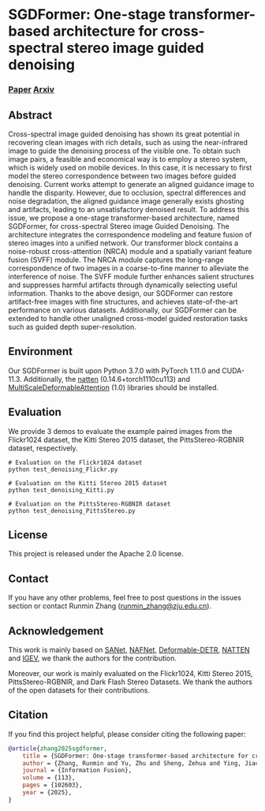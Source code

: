 # SGDFormer: One-stage transformer-based architecture for cross-spectral stereo image guided denoising

### [Paper](https://www.sciencedirect.com/science/article/pii/S1566253524003816) [Arxiv](https://arxiv.org/abs/2404.00349)

## Abstract
Cross-spectral image guided denoising has shown its great potential in recovering clean images with rich details, such as using the near-infrared image to guide the denoising process of the visible one. To obtain such image pairs, a feasible and economical way is to employ a stereo system, which is widely used on mobile devices. In this case, it is necessary to first model the stereo correspondence between two images before guided denoising. Current works attempt to generate an aligned guidance image to handle the disparity. However, due to occlusion, spectral differences and noise degradation, the aligned guidance image generally exists ghosting and artifacts, leading to an unsatisfactory denoised result. To address this issue, we propose a one-stage transformer-based architecture, named SGDFormer, for cross-spectral Stereo image Guided Denoising. The architecture integrates the correspondence modeling and feature fusion of stereo images into a unified network. Our transformer block contains a noise-robust cross-attention (NRCA) module and a spatially variant feature fusion (SVFF) module. The NRCA module captures the long-range correspondence of two images in a coarse-to-fine manner to alleviate the interference of noise. The SVFF module further enhances salient structures and suppresses harmful artifacts through dynamically selecting useful information. Thanks to the above design, our SGDFormer can restore artifact-free images with fine structures, and achieves state-of-the-art performance on various datasets. Additionally, our SGDFormer can be extended to handle other unaligned cross-model guided restoration tasks such as guided depth super-resolution.


## Environment
Our SGDFormer is built upon Python 3.7.0 with PyTorch 1.11.0 and CUDA-11.3. Additionally, the [natten](https://github.com/SHI-Labs/NATTEN) (0.14.6+torch1110cu113) and [MultiScaleDeformableAttention](https://github.com/fundamentalvision/Deformable-DETR) (1.0) libraries should be installed.


## Evaluation
We provide 3 demos to evaluate the example paired images from the Flickr1024 dataset, the Kitti Stereo 2015 dataset, the PittsStereo-RGBNIR dataset, respectively.

```Shell
# Evaluation on the Flickr1024 dataset
python test_denoising_Flickr.py

# Evaluation on the Kitti Stereo 2015 dataset
python test_denoising_Kitti.py

# Evaluation on the PittsStereo-RGBNIR dataset
python test_denoising_PittsStereo.py
```


## License
This project is released under the Apache 2.0 license.


## Contact
If you have any other problems, feel free to post questions in the issues section or contact Runmin Zhang (runmin_zhang@zju.edu.cn).


## Acknowledgement
This work is mainly based on [SANet](https://github.com/lustrouselixir/SANet), [NAFNet](https://github.com/megvii-research/NAFNet), [Deformable-DETR](https://github.com/fundamentalvision/Deformable-DETR), [NATTEN](https://github.com/SHI-Labs/NATTEN) and [IGEV](https://github.com/gangweiX/IGEV), we thank the authors for the contribution.

Moreover, our work is mainly evaluated on the Flickr1024, Kitti Stereo 2015, PittsStereo-RGBNIR, and Dark Flash Stereo Datasets. We thank the authors of the open datasets for their contributions.

## Citation

If you find this project helpful, please consider citing the following paper:
```bibtex
@article{zhang2025sgdformer,
    title = {SGDFormer: One-stage transformer-based architecture for cross-spectral stereo image guided denoising},
    author = {Zhang, Runmin and Yu, Zhu and Sheng, Zehua and Ying, Jiacheng and Cao, Si-Yuan and Chen, Shu-Jie and Yang, Bailin and Li, Junwei and Shen, Hui-Liang},
    journal = {Information Fusion},
    volume = {113},
    pages = {102603},
    year = {2025},
}
```